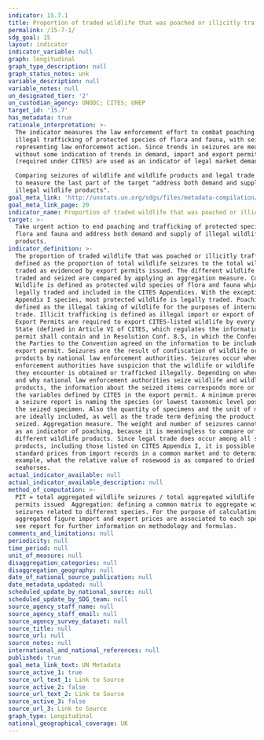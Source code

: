 ```yaml
---
indicator: 15.7.1
title: Proportion of traded wildlife that was poached or illicitly trafficked
permalink: /15-7-1/
sdg_goal: 15
layout: indicator
indicator_variable: null
graph: longitudinal
graph_type_description: null
graph_status_notes: unk
variable_description: null
variable_notes: null
un_designated_tier: '2'
un_custodian_agency: UNODC; CITES; UNEP
target_id: '15.7'
has_metadata: true
rationale_interpretation: >-
  The indicator measures the law enforcement effort to combat poaching and
  illegal trafficking of protected species of flora and fauna, with seizures
  representing law enforcement action. Since trends in seizures are meaningless
  without some indication of trends in demand, import and export permits issued
  (required under CITES) are used as an indicator of legal market demand. 

  Comparing seizures of wildlife and wildlife products and legal trade intends
  to measure the last part of the target "address both demand and supply of
  illegal wildlife products".
goal_meta_link: 'http://unstats.un.org/sdgs/files/metadata-compilation/Metadata-Goal-15.pdf'
goal_meta_link_page: 20
indicator_name: Proportion of traded wildlife that was poached or illicitly trafficked
target: >-
  Take urgent action to end poaching and trafficking of protected species of
  flora and fauna and address both demand and supply of illegal wildlife
  products.
indicator_definition: >-
  The proportion of traded wildlife that was poached or illicitly trafficked is
  defined as the proportion of total wildlife seizures to the total wildlife
  traded as evidenced by export permits issued. The different wildlife products
  traded and seized are compared by applying an aggregation measure. Concepts:
  Wildlife is defined as protected wild species of flora and fauna which are
  legally traded and included in the CITES Appendices. With the exception of
  Appendix I species, most protected wildlife is legally traded. Poaching is
  defined as the illegal taking of wildlife for the purposes of international
  trade. Illicit trafficking is defined as illegal import or export of wildlife.
  Export Permits are required to export CITES-listed wildlife by every Member
  State (defined in Article VI of CITES, which regulates the information export
  permit shall contain and in Resolution Conf. 8.5, in which the Conference of
  the Parties to the Convention agreed on the information to be included in an
  export permit. Seizures are the result of confiscation of wildlife or wildlife
  products by national law enforcement authorities. Seizures occur when law
  enforcement authorities have suspicion that the wildlife or wildlife product
  they encounter is obtained or trafficked illegally. Depending on where, when
  and why national law enforcement authorities seize wildlife and wildlife
  products, the information about the seized items corresponds more or less to
  the variables defined by CITES in the export permit. A minimum prerequisite of
  a seizure report is naming the species (or lowest taxonomic level possible) of
  the seized specimen. Also the quantity of specimens and the unit of measure
  are ideally included, as well as the trade term defining the product that is
  seized. Aggregation measure. The weight and number of seizures cannot be used
  as an indicator of poaching, because it is meaningless to compare or add the
  different wildlife products. Since legal trade does occur among all species
  products, including those listed on CITES Appendix I, it is possible to derive
  standard prices from import records in a common market and to determine, for
  example, what the relative value of rosewood is as compared to dried
  seahorses.
actual_indicator_available: null
actual_indicator_available_description: null
method_of_computation: >-
  PIT = total aggregated wildlife seizures / total aggregated wildlife export
  permits issued  Aggregation: defining a common matrix to aggregate wildlife
  seizures related to different species. For the purpose of calculating an
  aggregated figure import and expert prices are associated to each species. 
  see report for further information on methodology and formulas.
comments_and_limitations: null
periodicity: null
time_period: null
unit_of_measure: null
disaggregation_categories: null
disaggregation_geography: null
date_of_national_source_publication: null
date_metadata_updated: null
scheduled_update_by_national_source: null
scheduled_update_by_SDG_team: null
source_agency_staff_name: null
source_agency_staff_email: null
source_agency_survey_dataset: null
source_title: null
source_url: null
source_notes: null
international_and_national_references: null
published: true
goal_meta_link_text: UN Metadata
source_active_1: true
source_url_text_1: Link to Source
source_active_2: false
source_url_text_2: Link to Source
source_active_3: false
source_url_3: Link to Source
graph_type: Longitudinal
national_geographical_coverage: UK
---
```

